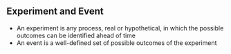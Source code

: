 ## Experiment and Event

- An experiment is any process, real or hypothetical, in which the possible outcomes can be identified ahead of time
- An event is a well-defined set of possible outcomes of the experiment